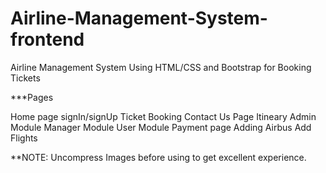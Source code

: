 # Airline-Management-System-frontend
Airline Management System Using HTML/CSS and Bootstrap for Booking Tickets

***Pages

Home page
signIn/signUp
Ticket Booking
Contact Us Page
Itineary
Admin Module
Manager Module
User Module
Payment page
Adding Airbus
Add Flights


**NOTE: Uncompress Images before using to get excellent experience.
